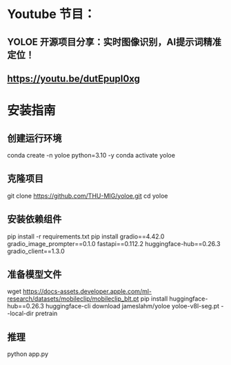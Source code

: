 # Youtube 节目：
## YOLOE 开源项目分享：实时图像识别，AI提示词精准定位！
## https://youtu.be/dutEpupI0xg

# 安装指南

## 创建运行环境
conda create -n yoloe python=3.10 -y
conda activate yoloe

## 克隆项目
git clone https://github.com/THU-MIG/yoloe.git
cd yoloe

## 安装依赖组件
pip install -r requirements.txt
pip install gradio==4.42.0 gradio_image_prompter==0.1.0 fastapi==0.112.2 huggingface-hub==0.26.3 gradio_client==1.3.0

## 准备模型文件
wget https://docs-assets.developer.apple.com/ml-research/datasets/mobileclip/mobileclip_blt.pt
pip install huggingface-hub==0.26.3
huggingface-cli download jameslahm/yoloe yoloe-v8l-seg.pt --local-dir pretrain
## 推理 
python app.py










